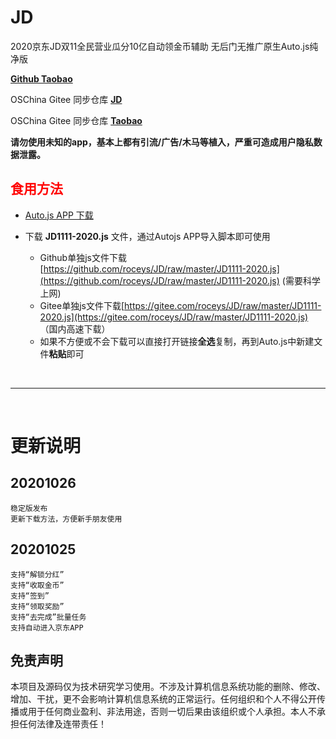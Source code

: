 # JD
2020京东JD双11全民营业瓜分10亿自动领金币辅助 无后门无推广原生Auto.js纯净版

[**Github Taobao**](https://github.com/roceys/Taobao)

OSChina Gitee 同步仓库 [**JD**](https://gitee.com/roceys/JD)

OSChina Gitee 同步仓库 [**Taobao**](https://gitee.com/roceys/Taobao)

**请勿使用未知的app，基本上都有引流/广告/木马等植入，严重可造成用户隐私数据泄露。**

## <font color="red">食用方法</font>
- [Auto.js APP 下载](https://github.com/github-h/Auto.js/releases/tag/V4.1.1.Alpha2)

- 下载 **JD1111-2020.js** 文件，通过Autojs APP导入脚本即可使用
    - Github单独js文件下载[https://github.com/roceys/JD/raw/master/JD1111-2020.js](https://github.com/roceys/JD/raw/master/JD1111-2020.js) (需要科学上网)
    - Gitee单独js文件下载[https://gitee.com/roceys/JD/raw/master/JD1111-2020.js](https://gitee.com/roceys/JD/raw/master/JD1111-2020.js) （国内高速下载）
    - 如果不方便或不会下载可以直接打开链接**全选**复制，再到Auto.js中新建文件**粘贴**即可


<br>

---

<br>

# 更新说明

## 20201026
    稳定版发布
    更新下载方法，方便新手朋友使用

## 20201025
    支持“解锁分红”
    支持“收取金币”
    支持“签到”
    支持“领取奖励”
    支持“去完成”批量任务
    支持自动进入京东APP

## 免责声明

本项目及源码仅为技术研究学习使用。不涉及计算机信息系统功能的删除、修改、增加、干扰，更不会影响计算机信息系统的正常运行。任何组织和个人不得公开传播或用于任何商业盈利、非法用途，否则一切后果由该组织或个人承担。本人不承担任何法律及连带责任！